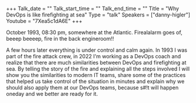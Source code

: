 +++
Talk_date = ""
Talk_start_time = ""
Talk_end_time = ""
Title = "Why DevOps is like firefighting at sea"
Type = "talk"
Speakers = ["danny-higler"]
Youtube = "7Xea5c1dA6E"
+++

October 1993, 08:30 pm, somewhere at the Atlantic.
Firealalarm goes of, beeep beeeep, fire in the back engineroom!!

A few hours later everything is under control and calm again. In 1993 I was part of the fire attack crew, in 2022 I'm working as a DevOps coach and realize that there are much similarities between DevOps and firefighting at sea. By telling the story of the fire and explaining all the steps involved I will show you the similarities to modern IT teams, share some of the practices that helped us take control of the situation in minutes and explain why we should also apply them at our DevOps teams, because s#!t will happen oneday and we better are ready for it.